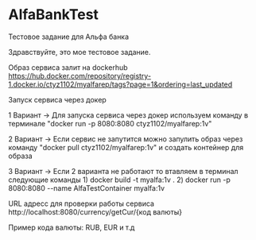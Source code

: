 # AlfaBankTest
Тестовое задание для Альфа банка

Здравствуйте, это мое тестовое задание.

Образ сервиса залит на dockerhub https://hub.docker.com/repository/registry-1.docker.io/ctyz1102/myalfarep/tags?page=1&ordering=last_updated

Запуск сервиса через докер

1 Вариант -> Для запуска сервиса через докер используем команду в терминале "docker run -p 8080:8080 ctyz1102/myalfarep:1v"

2 Вариант -> Если сервис не запутится можно запулить образ через команду "docker pull ctyz1102/myalfarep:1v" и создать контейнер для образа

3 Вариант -> Если 2 варианта не работают то втавляем в терминал следующие команды 1)  docker build -t myalfa:1v . 2) docker run -p 8080:8080 --name AlfaTestContainer myalfa:1v

URL адресс для проверки работы сервиса 
http://localhost:8080/currency/getCur/{код валюты}

Пример кода валюты: RUB, EUR и т.д
